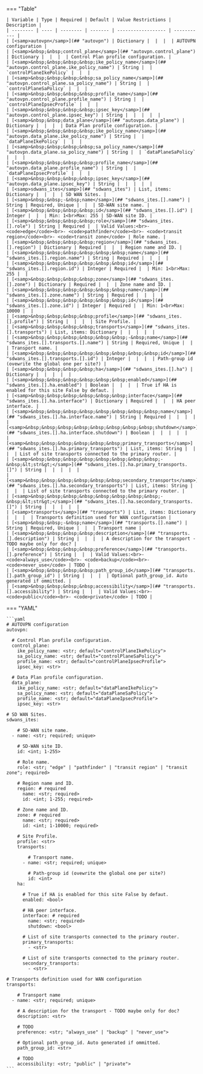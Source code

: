 <!--
  ~ Copyright (c) 2023 Arista Networks, Inc.
  ~ Use of this source code is governed by the Apache License 2.0
  ~ that can be found in the LICENSE file.
  -->
=== "Table"

    | Variable | Type | Required | Default | Value Restrictions | Description |
    | -------- | ---- | -------- | ------- | ------------------ | ----------- |
    | [<samp>autovpn</samp>](## "autovpn") | Dictionary |  |  |  | AUTOVPN configuration |
    | [<samp>&nbsp;&nbsp;control_plane</samp>](## "autovpn.control_plane") | Dictionary |  |  |  | Control Plan profile configuration. |
    | [<samp>&nbsp;&nbsp;&nbsp;&nbsp;ike_policy_name</samp>](## "autovpn.control_plane.ike_policy_name") | String |  | `controlPlaneIkePolicy` |  |  |
    | [<samp>&nbsp;&nbsp;&nbsp;&nbsp;sa_policy_name</samp>](## "autovpn.control_plane.sa_policy_name") | String |  | `controlPlaneSaPolicy` |  |  |
    | [<samp>&nbsp;&nbsp;&nbsp;&nbsp;profile_name</samp>](## "autovpn.control_plane.profile_name") | String |  | `controlPlaneIpsecProfile` |  |  |
    | [<samp>&nbsp;&nbsp;&nbsp;&nbsp;ipsec_key</samp>](## "autovpn.control_plane.ipsec_key") | String |  |  |  |  |
    | [<samp>&nbsp;&nbsp;data_plane</samp>](## "autovpn.data_plane") | Dictionary |  |  |  | Data Plan profile configuration. |
    | [<samp>&nbsp;&nbsp;&nbsp;&nbsp;ike_policy_name</samp>](## "autovpn.data_plane.ike_policy_name") | String |  | `dataPlaneIkePolicy` |  |  |
    | [<samp>&nbsp;&nbsp;&nbsp;&nbsp;sa_policy_name</samp>](## "autovpn.data_plane.sa_policy_name") | String |  | `dataPlaneSaPolicy` |  |  |
    | [<samp>&nbsp;&nbsp;&nbsp;&nbsp;profile_name</samp>](## "autovpn.data_plane.profile_name") | String |  | `dataPlaneIpsecProfile` |  |  |
    | [<samp>&nbsp;&nbsp;&nbsp;&nbsp;ipsec_key</samp>](## "autovpn.data_plane.ipsec_key") | String |  |  |  |  |
    | [<samp>sdwans_ites</samp>](## "sdwans_ites") | List, items: Dictionary |  |  |  | SD WAN Sites. |
    | [<samp>&nbsp;&nbsp;-&nbsp;name</samp>](## "sdwans_ites.[].name") | String | Required, Unique |  |  | SD-WAN site name. |
    | [<samp>&nbsp;&nbsp;&nbsp;&nbsp;id</samp>](## "sdwans_ites.[].id") | Integer |  |  | Min: 1<br>Max: 255 | SD-WAN site ID. |
    | [<samp>&nbsp;&nbsp;&nbsp;&nbsp;role</samp>](## "sdwans_ites.[].role") | String | Required |  | Valid Values:<br>- <code>edge</code><br>- <code>pathfinder</code><br>- <code>transit region</code><br>- <code>transit zone</code> | Role name. |
    | [<samp>&nbsp;&nbsp;&nbsp;&nbsp;region</samp>](## "sdwans_ites.[].region") | Dictionary | Required |  |  | Region name and ID. |
    | [<samp>&nbsp;&nbsp;&nbsp;&nbsp;&nbsp;&nbsp;name</samp>](## "sdwans_ites.[].region.name") | String | Required |  |  |  |
    | [<samp>&nbsp;&nbsp;&nbsp;&nbsp;&nbsp;&nbsp;id</samp>](## "sdwans_ites.[].region.id") | Integer | Required |  | Min: 1<br>Max: 255 |  |
    | [<samp>&nbsp;&nbsp;&nbsp;&nbsp;zone</samp>](## "sdwans_ites.[].zone") | Dictionary | Required |  |  | Zone name and ID. |
    | [<samp>&nbsp;&nbsp;&nbsp;&nbsp;&nbsp;&nbsp;name</samp>](## "sdwans_ites.[].zone.name") | String | Required |  |  |  |
    | [<samp>&nbsp;&nbsp;&nbsp;&nbsp;&nbsp;&nbsp;id</samp>](## "sdwans_ites.[].zone.id") | Integer | Required |  | Min: 1<br>Max: 10000 |  |
    | [<samp>&nbsp;&nbsp;&nbsp;&nbsp;profile</samp>](## "sdwans_ites.[].profile") | String |  |  |  | Site Profile. |
    | [<samp>&nbsp;&nbsp;&nbsp;&nbsp;transports</samp>](## "sdwans_ites.[].transports") | List, items: Dictionary |  |  |  |  |
    | [<samp>&nbsp;&nbsp;&nbsp;&nbsp;&nbsp;&nbsp;-&nbsp;name</samp>](## "sdwans_ites.[].transports.[].name") | String | Required, Unique |  |  | Transport name. |
    | [<samp>&nbsp;&nbsp;&nbsp;&nbsp;&nbsp;&nbsp;&nbsp;&nbsp;id</samp>](## "sdwans_ites.[].transports.[].id") | Integer |  |  |  | Path-group id (ovewrite the global one per site?) |
    | [<samp>&nbsp;&nbsp;&nbsp;&nbsp;ha</samp>](## "sdwans_ites.[].ha") | Dictionary |  |  |  |  |
    | [<samp>&nbsp;&nbsp;&nbsp;&nbsp;&nbsp;&nbsp;enabled</samp>](## "sdwans_ites.[].ha.enabled") | Boolean |  |  |  | True if HA is enabled for this site False by defaut. |
    | [<samp>&nbsp;&nbsp;&nbsp;&nbsp;&nbsp;&nbsp;interface</samp>](## "sdwans_ites.[].ha.interface") | Dictionary | Required |  |  | HA peer interface. |
    | [<samp>&nbsp;&nbsp;&nbsp;&nbsp;&nbsp;&nbsp;&nbsp;&nbsp;name</samp>](## "sdwans_ites.[].ha.interface.name") | String | Required |  |  |  |
    | [<samp>&nbsp;&nbsp;&nbsp;&nbsp;&nbsp;&nbsp;&nbsp;&nbsp;shutdown</samp>](## "sdwans_ites.[].ha.interface.shutdown") | Boolean |  |  |  |  |
    | [<samp>&nbsp;&nbsp;&nbsp;&nbsp;&nbsp;&nbsp;primary_transports</samp>](## "sdwans_ites.[].ha.primary_transports") | List, items: String |  |  |  | List of site transports connected to the primary router. |
    | [<samp>&nbsp;&nbsp;&nbsp;&nbsp;&nbsp;&nbsp;&nbsp;&nbsp;-&nbsp;&lt;str&gt;</samp>](## "sdwans_ites.[].ha.primary_transports.[]") | String |  |  |  |  |
    | [<samp>&nbsp;&nbsp;&nbsp;&nbsp;&nbsp;&nbsp;secondary_transports</samp>](## "sdwans_ites.[].ha.secondary_transports") | List, items: String |  |  |  | List of site transports connected to the primary router. |
    | [<samp>&nbsp;&nbsp;&nbsp;&nbsp;&nbsp;&nbsp;&nbsp;&nbsp;-&nbsp;&lt;str&gt;</samp>](## "sdwans_ites.[].ha.secondary_transports.[]") | String |  |  |  |  |
    | [<samp>transports</samp>](## "transports") | List, items: Dictionary |  |  |  | Transports definition used for WAN configuration |
    | [<samp>&nbsp;&nbsp;-&nbsp;name</samp>](## "transports.[].name") | String | Required, Unique |  |  | Transport name |
    | [<samp>&nbsp;&nbsp;&nbsp;&nbsp;description</samp>](## "transports.[].description") | String |  |  |  | A description for the transport - TODO maybe only for doc? |
    | [<samp>&nbsp;&nbsp;&nbsp;&nbsp;preference</samp>](## "transports.[].preference") | String |  |  | Valid Values:<br>- <code>always_use</code><br>- <code>backup</code><br>- <code>never_use</code> | TODO |
    | [<samp>&nbsp;&nbsp;&nbsp;&nbsp;path_group_id</samp>](## "transports.[].path_group_id") | String |  |  |  | Optional path_group_id. Auto generated if ommitted. |
    | [<samp>&nbsp;&nbsp;&nbsp;&nbsp;accessibility</samp>](## "transports.[].accessibility") | String |  |  | Valid Values:<br>- <code>public</code><br>- <code>private</code> | TODO |

=== "YAML"

    ```yaml
    # AUTOVPN configuration
    autovpn:

      # Control Plan profile configuration.
      control_plane:
        ike_policy_name: <str; default="controlPlaneIkePolicy">
        sa_policy_name: <str; default="controlPlaneSaPolicy">
        profile_name: <str; default="controlPlaneIpsecProfile">
        ipsec_key: <str>

      # Data Plan profile configuration.
      data_plane:
        ike_policy_name: <str; default="dataPlaneIkePolicy">
        sa_policy_name: <str; default="dataPlaneSaPolicy">
        profile_name: <str; default="dataPlaneIpsecProfile">
        ipsec_key: <str>

    # SD WAN Sites.
    sdwans_ites:

        # SD-WAN site name.
      - name: <str; required; unique>

        # SD-WAN site ID.
        id: <int; 1-255>

        # Role name.
        role: <str; "edge" | "pathfinder" | "transit region" | "transit zone"; required>

        # Region name and ID.
        region: # required
          name: <str; required>
          id: <int; 1-255; required>

        # Zone name and ID.
        zone: # required
          name: <str; required>
          id: <int; 1-10000; required>

        # Site Profile.
        profile: <str>
        transports:

            # Transport name.
          - name: <str; required; unique>

            # Path-group id (ovewrite the global one per site?)
            id: <int>
        ha:

          # True if HA is enabled for this site False by defaut.
          enabled: <bool>

          # HA peer interface.
          interface: # required
            name: <str; required>
            shutdown: <bool>

          # List of site transports connected to the primary router.
          primary_transports:
            - <str>

          # List of site transports connected to the primary router.
          secondary_transports:
            - <str>

    # Transports definition used for WAN configuration
    transports:

        # Transport name
      - name: <str; required; unique>

        # A description for the transport - TODO maybe only for doc?
        description: <str>

        # TODO
        preference: <str; "always_use" | "backup" | "never_use">

        # Optional path_group_id. Auto generated if ommitted.
        path_group_id: <str>

        # TODO
        accessibility: <str; "public" | "private">
    ```
